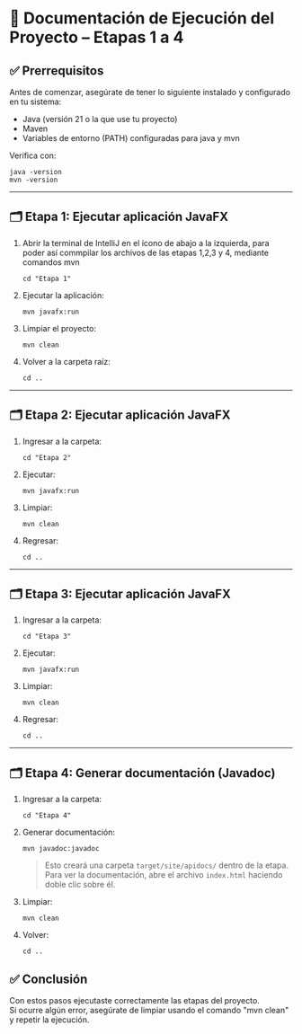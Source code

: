 
# 📘 Documentación de Ejecución del Proyecto – Etapas 1 a 4

## ✅ Prerrequisitos
Antes de comenzar, asegúrate de tener lo siguiente instalado y configurado en tu sistema:

- Java (versión 21 o la que use tu proyecto)
- Maven
- Variables de entorno (PATH) configuradas para java y mvn

Verifica con:
```
java -version
mvn -version
```

---

## 🗂️ Etapa 1: Ejecutar aplicación JavaFX

1. Abrir la terminal de IntelliJ en el ícono de abajo a la izquierda, para poder así commpilar los archivos de las etapas 1,2,3 y 4, mediante comandos mvn
   ```
   cd "Etapa 1"
   ```
2. Ejecutar la aplicación:
   ```
   mvn javafx:run
   ```
3. Limpiar el proyecto:
   ```
   mvn clean
   ```
4. Volver a la carpeta raíz:
   ```
   cd ..
   ```

---

## 🗂️ Etapa 2: Ejecutar aplicación JavaFX

1. Ingresar a la carpeta:
   ```
   cd "Etapa 2"
   ```
2. Ejecutar:
   ```
   mvn javafx:run
   ```
3. Limpiar:
   ```
   mvn clean
   ```
4. Regresar:
   ```
   cd ..
   ```

---

## 🗂️ Etapa 3: Ejecutar aplicación JavaFX

1. Ingresar a la carpeta:
   ```
   cd "Etapa 3"
   ```
2. Ejecutar:
   ```
   mvn javafx:run
   ```
3. Limpiar:
   ```
   mvn clean
   ```
4. Regresar:
   ```
   cd ..
   ```

---

## 🗂️ Etapa 4: Generar documentación (Javadoc)

1. Ingresar a la carpeta:
   ```
   cd "Etapa 4"
   ```

2. Generar documentación:
   ```
   mvn javadoc:javadoc
   ```
   > Esto creará una carpeta `target/site/apidocs/` dentro de la etapa.  
   > Para ver la documentación, abre el archivo 
`index.html` haciendo doble clic sobre él.

3. Limpiar:
   ```
   mvn clean
   ```

4. Volver:
   ```
   cd ..
   ```

## ✅ Conclusión

Con estos pasos ejecutaste correctamente las etapas del proyecto.  
Si ocurre algún error, asegúrate de limpiar usando el comando "mvn clean" y repetir la ejecución.
